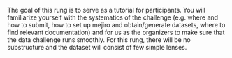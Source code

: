 The goal of this rung is to serve as a tutorial for participants. You will familiarize yourself with the systematics of the challenge (e.g. where and how to submit, how to set up mejiro and obtain/generate datasets, where to find relevant documentation) and for us as the organizers to make sure that the data challenge runs smoothly. For this rung, there will be no substructure and the dataset will consist of few simple lenses.